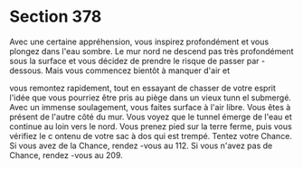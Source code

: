 # Section 378

Avec une certaine appréhension, vous inspirez profondément et vous plongez dans l'eau
sombre. Le mur nord ne descend pas très profondément  sous la surface et vous décidez de
prendre le risque de passer par -dessous. Mais vous commencez bientôt à manquer d'air et

vous remontez rapidement, tout en essayant de chasser de votre esprit l'idée que vous
pourriez être pris au piège dans un vieux tunn el submergé. Avec un immense
soulagement, vous faites surface à l'air libre. Vous êtes à présent de l'autre côté du mur.
Vous voyez que le tunnel émerge de l'eau et continue au loin vers le nord. Vous prenez
pied sur la terre ferme, puis vous vérifiez le c ontenu de votre sac à dos qui est trempé.
Tentez votre Chance. Si vous avez de la Chance, rendez -vous au 112. Si vous n'avez pas
de Chance, rendez -vous au 209.